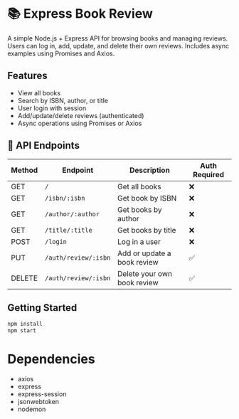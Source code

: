 
# 📚 Express Book Review

A simple Node.js + Express API for browsing books and managing reviews. Users can log in, add, update, and delete their own reviews. Includes async examples using Promises and Axios.

## Features

- View all books
- Search by ISBN, author, or title
- User login with session
- Add/update/delete reviews (authenticated)
- Async operations using Promises or Axios

## 📖 API Endpoints

| Method | Endpoint                  | Description                            | Auth Required |
|--------|---------------------------|----------------------------------------|---------------|
| GET    | `/`                       | Get all books                          | ❌            |
| GET    | `/isbn/:isbn`            | Get book by ISBN                       | ❌            |
| GET    | `/author/:author`        | Get books by author                    | ❌            |
| GET    | `/title/:title`          | Get books by title                     | ❌            |
| POST   | `/login`                 | Log in a user                          | ❌            |
| PUT    | `/auth/review/:isbn`     | Add or update a book review            | ✅            |
| DELETE | `/auth/review/:isbn`     | Delete your own book review            | ✅            |


## Getting Started

```bash
npm install
npm start
```

# Dependencies
- axios
- express
- express-session
- jsonwebtoken
- nodemon
